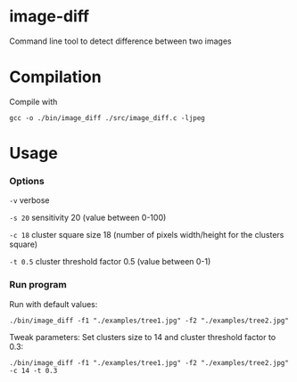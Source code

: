 # image-diff
Command line tool to detect difference between two images

# Compilation
Compile with

`gcc -o ./bin/image_diff ./src/image_diff.c -ljpeg`

# Usage
### Options
`-v` verbose

`-s 20` sensitivity 20 (value between 0-100)

`-c 18` cluster square size 18 (number of pixels width/height for the clusters square)

`-t 0.5` cluster threshold factor 0.5 (value between 0-1)

### Run program
Run with default values:

`./bin/image_diff -f1 "./examples/tree1.jpg" -f2 "./examples/tree2.jpg"`

Tweak parameters: Set clusters size to 14 and cluster threshold factor to 0.3:

`./bin/image_diff -f1 "./examples/tree1.jpg" -f2 "./examples/tree2.jpg" -c 14 -t 0.3`

